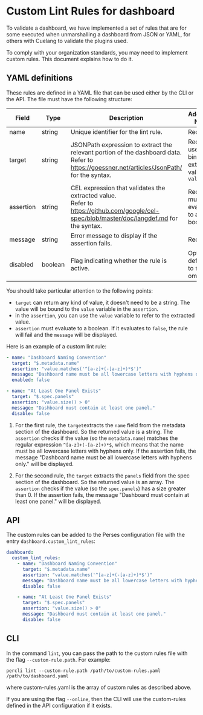 Custom Lint Rules for dashboard
================================

To validate a dashboard, we have implemented a set of rules that are for some executed when unmarshalling a dashboard
from JSON or YAML, for others with Cuelang to validate the plugins used.

To comply with your organization standards, you may need to implement custom rules. This document explains how to do it.

## YAML definitions

These rules are defined in a YAML file that can be used either by the CLI or the API. The file must have the following
structure:

| Field     | Type    | Description                                                                                                                                      | Additional Notes                                      |
|-----------|---------|--------------------------------------------------------------------------------------------------------------------------------------------------|-------------------------------------------------------|
| name      | string  | Unique identifier for the lint rule.                                                                                                             | Required                                              |
| target    | string  | JSONPath expression to extract the relevant portion of the dashboard data.<br/> Refer to https://goessner.net/articles/JsonPath/ for the syntax. | Required; used to bind the extracted value as `value` |
| assertion | string  | CEL expression that validates the extracted value. <br/> Refer to https://github.com/google/cel-spec/blob/master/doc/langdef.md for the syntax.  | Required; must evaluate to a boolean                  |
| message   | string  | Error message to display if the assertion fails.                                                                                                 | Required                                              |
| disabled  | boolean | Flag indicating whether the rule is active.                                                                                                      | Optional; defaults to `false` if omitted              |

You should take particular attention to the following points:

- `target` can return any kind of value, it doesn't need to be a string. The value will be bound to the `value` variable
  in the `assertion`.
- in the `assertion`, you can use the `value` variable to refer to the extracted value.
- `assertion` must evaluate to a boolean. If it evaluates to `false`, the rule will fail and the `message` will be
  displayed.

Here is an example of a custom lint rule:

```yaml
- name: "Dashboard Naming Convention"
  target: "$.metadata.name"
  assertion: "value.matches('^[a-z]+(-[a-z]+)*$')"
  message: "Dashboard name must be all lowercase letters with hyphens only."
  enabled: false

- name: "At Least One Panel Exists"
  target: "$.spec.panels"
  assertion: "value.size() > 0"
  message: "Dashboard must contain at least one panel."
  disable: false
```

1. For the first rule, the `target`extracts the `name` field from the metadata section of the
   dashboard. So the returned value is a string.
   The `assertion` checks if the value (so the `metadata.name`) matches the regular expression `^[a-z]+(-[a-z]+)*$`,
   which means that
   the name must be all lowercase letters with hyphens only. If the assertion fails, the message "Dashboard name must be
   all lowercase letters with hyphens only." will be displayed.

2. For the second rule, the `target` extracts the `panels` field from the spec section of the dashboard. So the returned
   value is an array.
   The `assertion` checks if the value (so the `spec.panels`) has a size greater than 0. If the assertion fails, the
   message "Dashboard must contain at least one panel." will be displayed.

## API

The custom rules can be added to the Perses configuration file with the entry `dashboard.custom_lint_rules`:

```yaml
dashboard:
  custom_lint_rules:
    - name: "Dashboard Naming Convention"
      target: "$.metadata.name"
      assertion: "value.matches('^[a-z]+(-[a-z]+)*$')"
      message: "Dashboard name must be all lowercase letters with hyphens only."
      disable: false

    - name: "At Least One Panel Exists"
      target: "$.spec.panels"
      assertion: "value.size() > 0"
      message: "Dashboard must contain at least one panel."
      disable: false
```

## CLI

In the command `lint`, you can pass the path to the custom rules file with the flag `--custom-rule.path`. For example:

```shell
percli lint --custom-rule.path /path/to/custom-rules.yaml /path/to/dashboard.yaml
```

where custom-rules.yaml is the array of custom rules as described above.

If you are using the flag `--online`, then the CLI will use the custom-rules defined in the API configuration if it
exists.
